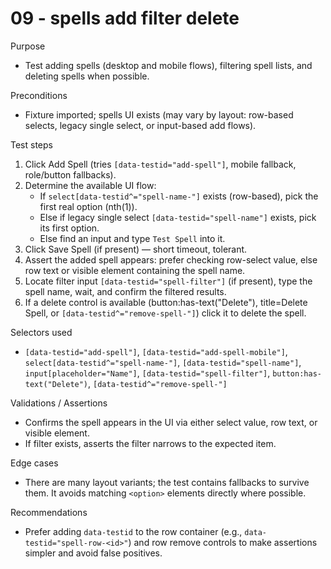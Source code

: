 # 09 - spells add filter delete

Purpose
- Test adding spells (desktop and mobile flows), filtering spell lists, and deleting spells when possible.

Preconditions
- Fixture imported; spells UI exists (may vary by layout: row-based selects, legacy single select, or input-based add flows).

Test steps
1. Click Add Spell (tries `[data-testid="add-spell"]`, mobile fallback, role/button fallbacks).
2. Determine the available UI flow:
   - If `select[data-testid^="spell-name-"]` exists (row-based), pick the first real option (nth(1)).
   - Else if legacy single select `[data-testid="spell-name"]` exists, pick its first option.
   - Else find an input and type `Test Spell` into it.
3. Click Save Spell (if present) — short timeout, tolerant.
4. Assert the added spell appears: prefer checking row-select value, else row text or visible element containing the spell name.
5. Locate filter input `[data-testid="spell-filter"]` (if present), type the spell name, wait, and confirm the filtered results.
6. If a delete control is available (button:has-text("Delete"), title=Delete Spell, or `[data-testid^="remove-spell-"]`) click it to delete the spell.

Selectors used
- `[data-testid="add-spell"]`, `[data-testid="add-spell-mobile"]`, `select[data-testid^="spell-name-"]`, `[data-testid="spell-name"]`, `input[placeholder="Name"]`, `[data-testid="spell-filter"]`, `button:has-text("Delete")`, `[data-testid^="remove-spell-"]`

Validations / Assertions
- Confirms the spell appears in the UI via either select value, row text, or visible element.
- If filter exists, asserts the filter narrows to the expected item.

Edge cases
- There are many layout variants; the test contains fallbacks to survive them. It avoids matching `<option>` elements directly where possible.

Recommendations
- Prefer adding `data-testid` to the row container (e.g., `data-testid="spell-row-<id>"`) and row remove controls to make assertions simpler and avoid false positives.
